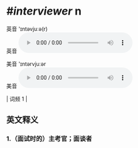 # ***\#interviewer*** n
英音 'ɪntəvjuːə(r)  
英音
<audio src="./media/interviewer1.aac" controls="controls"></audio>

美音 'ɪntərvjuːər  
美音
<audio src="./media/interviewer2.aac" controls="controls"></audio>



| 词频 1 |  

英文释义
---
### 1.**（面试时的）主考官；面谈者**  


